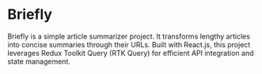 # Briefly
Briefly is a simple article summarizer project. It transforms lengthy articles into concise summaries through their URLs. Built with React.js, this project leverages Redux Toolkit Query (RTK Query) for efficient API integration and state management.
